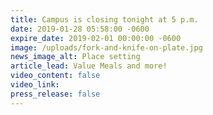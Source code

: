 ```yaml
---
title: Campus is closing tonight at 5 p.m.
date: 2019-01-28 05:58:00 -0600
expire_date: 2019-02-01 00:00:00 -0600
image: /uploads/fork-and-knife-on-plate.jpg
news_image_alt: Place setting
article_lead: Value Meals and more!
video_content: false
video_link:
press_release: false
---
```

